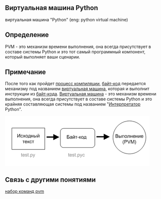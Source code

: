 ## Виртуальная машина Python
виртуальная машина "Python" (eng: python virtual machine) 

## Определение
PVM - это механизм времени выполнения, она всегда присутствует в составе системы Python и это тот самый программный компонент, который выполняет ваши сценарии.

## Примечание
После того как пройдет [процесс компиляции](compilation_process.md), [байт-код](byte-code.md) передается механизму под названием [виртуальная машина](virtual%20machines.md), которая и выполнит инструкции из [байт-кода](byte-code.md). [Виртуальная машина](virtual_machines_1.md) - это механизм времени выполнения, она всегда присутствует в составе системы Python и это крайняя составляющая системы под названием "[Интерпретатор](interpreter.md) Python".

![pvm](../images/python.png)

## Cвязь с другими понятиями 
[набор команд pvm](command%20set%20pvm.md)
